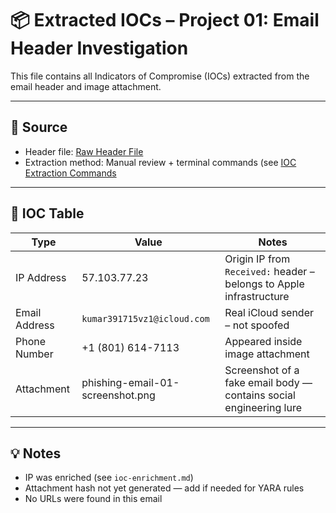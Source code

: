 # 📦 Extracted IOCs – Project 01: Email Header Investigation

This file contains all Indicators of Compromise (IOCs) extracted from the email header and image attachment.

---

## 📄 Source
- Header file: [Raw Header File](./email01_header.txt)  
- Extraction method: Manual review + terminal commands (see [IOC Extraction Commands](../../playbooks/phishing-response-playbook.md)

---

## 🧩 IOC Table

| Type          | Value                          | Notes                                                                 |
|---------------|--------------------------------|-----------------------------------------------------------------------|
| IP Address    | 57.103.77.23                   | Origin IP from `Received:` header – belongs to Apple infrastructure  |
| Email Address | `kumar391715vz1@icloud.com`      | Real iCloud sender – not spoofed                                      |                                |
| Phone Number  | +1 (801) 614-7113              | Appeared inside image attachment                                        |
| Attachment    | phishing-email-01-screenshot.png | Screenshot of a fake email body — contains social engineering lure    |

---

## 💡 Notes

- IP was enriched (see `ioc-enrichment.md`)
- Attachment hash not yet generated — add if needed for YARA rules
- No URLs were found in this email

